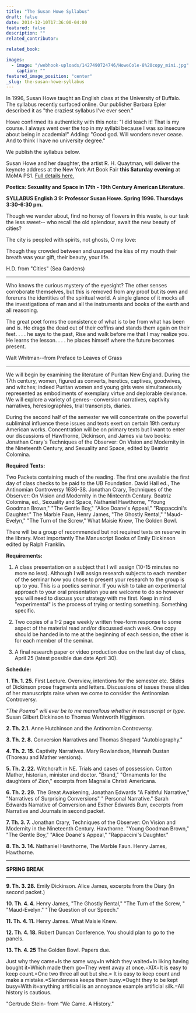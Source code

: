 ```yaml
---
title: "The Susan Howe Syllabus"
draft: false
date: 2014-12-10T17:36:00-04:00
featured: false
description: ""
related_contributor:

related_book:

images:
  - image: "/webhook-uploads/1427490724746/HoweCole-8%20copy_mini.jpg"
    caption: ""
featured_image_position: "center"
_slug: the-susan-howe-syllabus
---
```


In 1996, Susan Howe taught an English class at the University of Buffalo. The syllabus recently surfaced online. Our publisher Barbara Epler described it as "the craziest syllabus I've ever seen."

Howe confirmed its authenticity with this note: "I did teach it! That is my course. I always went over the top in my syllabi because I was so insecure about being in academia!" Adding: "Good god. Will wonders never cease. And to think I have no university degree."

We publish the syllabus below.

Susan Howe and her daughter, the artist R. H. Quaytman, will deliver the keynote address at the New York Art Book Fair **this Saturday evening** at MoMA PS1. [Full details here.](http://nyartbookfair.com/conference/)

**Poetics: Sexuality and Space in 17th - 19th Century American Literature.**

**SYLLABUS English 3 9: Professor Susan Howe. Spring 1996. Thursdays 3:30-6:30 pm.**

Though we wander about,
find no honey of flowers in this waste,
is our task the less sweet--
who recall the old splendour,
await the new beauty of cities?

The city is peopled
with spirits, not ghosts, O my love:

Though they crowded between
and usurped the kiss of my mouth
their breath was your gift,
their beauty, your life.

H.D. from "Cities" (Sea Gardens)

---

Who knows the curious mystery of the eyesight? The other senses corroborate themselves, but this is removed from any proof but its own and foreruns the identities of the spiritual world. A single glance of it mocks all the investigations of man and all the instruments and books of the earth and all reasoning.

The great poet forms the consistence of what is to be from what has been and is. He drags the dead out of their coffins and stands them again on their feet. . . . he says to the past, Rise and walk before me that I may realize you. He learns the lesson. . . . he places himself where the future becomes present.

Walt Whitman--from Preface to Leaves of Grass

---

We will begin by examining the literature of Puritan New England. During the 17th century, women, figured as converts, heretics, captives, goodwives, and witches; indeed Puritan women and young girls were simultaneously represented as embodiments of exemplary virtue and deplorable deviance. We will explore a variety of genres--conversion narratives, captivity narratives, heresiographies, trial transcripts, diaries.

During the second half of the semester we will concentrate on the powerful subliminal influence these issues and texts exert on certain 19th century American works. Concentration will be on primary texts but I want to enter our discussions of Hawthorne, Dickinson, and James via two books: Jonathan Crary's Techniques of the Observer: On Vision and Modernity in the Nineteenth Century, and Sexuality and Space, edited by Beatriz Colomina.

**Required Texts:**

Two Packets containing much of the reading. The first one available the first day of class checks to be paid to the UB Foundation. David Hall ed., The Antinomian Controversy 1636-38. Jonathan Crary, Techniques of the Observer: On Vision and Modernity in the Ninteenth Century. Beatriz Colomina, ed., Sexuality and Space, Nathaniel Hawthorne, "Young Goodman Brown," "The Gentle Boy," "Alice Doane's Appeal," "Rappaccini's Daughter." The Marble Faun, Henry James, "The Ghostly Rental," "Maud-Evelyn," "The Turn of the Screw," What Maisie Knew, The Golden Bowl.

There will be a group of recommended but not required texts on reserve in the library. Most importantly The Manuscript Books of Emily Dickinson edited by Ralph Franklin.

**Requirements:**

1. A class presentation on a subject that I will assign (10-15 minutes no more no less). Although I will assign research subjects to each member of the seminar how you chose to present your research to the group is up to you. This is a poetics seminar. If you wish to take an experimental approach to your oral presentation you are welcome to do so however you will need to discuss your strategy with me first. Keep in mind "experimental" is the process of trying or testing something. Something specific.

2. Two copies of a 1-2 page weekly written free-form response to some aspect of the material read and/or discussed each week. One copy should be handed in to me at the beginning of each session, the other is for each member of the seminar.

3. A final research paper or video production due on the last day of class, April 25 (latest possible due date April 30).

**Schedule:**

**1. Th. 1. 25.** First Lecture. Overview, intentions for the semester etc. Slides of Dickinson prose fragments and letters. Discussions of issues these slides of her manuscripts raise when we come to consider the Antinomian Controversy.

_"The Poems" will ever be to me marvellous whether in manuscript or type._
Susan Gilbert Dickinson to Thomas Wentworth Higginson.

**2. Th. 2.1.** Anne Hutchinson and the Antinomian Controversy.

**3. Th. 2. 8.** Conversion Narratives and Thomas Shepard "Autobiography."

**4. Th. 2. 15**. Captivity Narratives. Mary Rowlandson, Hannah Dustan (Thoreau and Mather versions).

**5. Th. 2. 22.** Witchcraft in NE. Trials and cases of possession. Cotton Mather, historian, minister and doctor. "Brand," "Ornaments for the daughters of Zion," excerpts from Magnalia Christi Americana.

**6. Th. 2. 29.** The Great Awakening, Jonathan Edwards "A Faithful Narrative," "Narratives of Surprising Conversions" " Personal Narrative." Sarah Edwards Narrative of Conversion and Esther Edwards Burr, excerpts from Narrative and Journals in second packet.

**7. Th. 3. 7.** Jonathan Crary, Techniques of the Observer: On Vision and Modernity in the Nineteenth Century. Hawthorne. "Young Goodman Brown," "The Gentle Boy," "Alice Doane's Appeal," "Rappaccini's Daughter."

**8. Th. 3. 14.** Nathaniel Hawthorne, The Marble Faun. Henry James, Hawthorne.

---

**SPRING BREAK**

---

**9. Th. 3. 28.** Emily Dickinson. Alice James, excerpts from the Diary (in second packet.)

**10. Th. 4. 4.** Henry James, "The Ghostly Rental," "The Turn of the Screw, " "Maud-Evelyn." "The Question of our Speech."

**11. Th. 4. 11.** Henry James. What Maisie Knew.

**12. Th. 4. 18.** Robert Duncan Conference. You should plan to go to the panels.

**13. Th. 4. 25** The Golden Bowl. Papers due.

Just why they came=Is the same way=In which they waited=In liking having bought it=Which made them go=They went away at once.=XIX=It is easy to keep count.=One two three all out but she.= It is easy to keep count and make a mistake.=Slenderness keeps them busy.=Ought they to be kept busy=With it=anything artificial is an annoyance example artificial silk.=All history is cautious.

"Gertrude Stein- from “We Came. A History."

